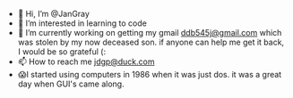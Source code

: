 - 👋 Hi, I’m @JanGray
- 👀 I’m interested in learning to code
- 🌱 I’m currently working on getting my gmail ddb545j@gmail.com which was stolen by my now deceased son. if anyone can help me get it back, I would be so grateful (:
- 📫 How to reach me jdgp@duck.com
- 😱I started using computers in 1986 when it was just dos. it was a great day when GUI's came along.
<!---
JanGray/JanGray is a ✨ special ✨ repository because its `README.md` (this file) appears on your GitHub profile.
You can click the Preview and link to take a look at your changes.
--->
